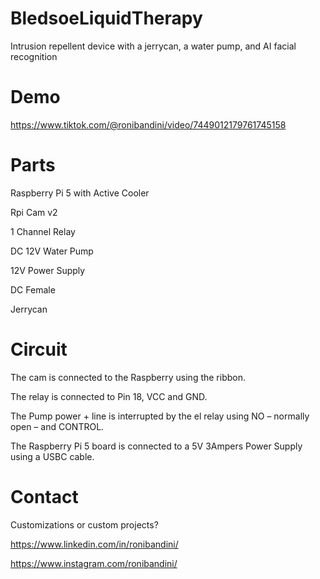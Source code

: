 # BledsoeLiquidTherapy

Intrusion repellent device with a jerrycan, a water pump, and AI facial recognition

# Demo

https://www.tiktok.com/@ronibandini/video/7449012179761745158

# Parts

Raspberry Pi 5 with Active Cooler

Rpi Cam v2

1 Channel Relay

DC 12V Water Pump

12V Power Supply

DC Female

Jerrycan

# Circuit

The cam is connected to the Raspberry using the ribbon.

The relay is connected to Pin 18, VCC and GND.

The Pump power + line is interrupted by the el relay using NO – normally open – and CONTROL.

The Raspberry Pi 5 board is connected to a 5V 3Ampers Power Supply using a USBC cable.

# Contact

Customizations or custom projects?

https://www.linkedin.com/in/ronibandini/

https://www.instagram.com/ronibandini/
